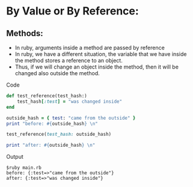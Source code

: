 # By Value or By Reference:


## Methods:
- In ruby, arguments inside a method are passed by reference
- In ruby, we have a different situation, the variable that we have inside the method stores a reference to an object.
- Thus, if we will change an object inside the method, then it will be changed also outside the method.

Code

```ruby
def test_reference(test_hash:)
    test_hash[:test] = "was changed inside"
end

outside_hash = { test: "came from the outside" }
print "before: #{outside_hash} \n"

test_reference(test_hash: outside_hash)

print "after: #{outside_hash} \n"

```

Output
```
$ruby main.rb
before: {:test=>"came from the outside"} 
after: {:test=>"was changed inside"} 
```


